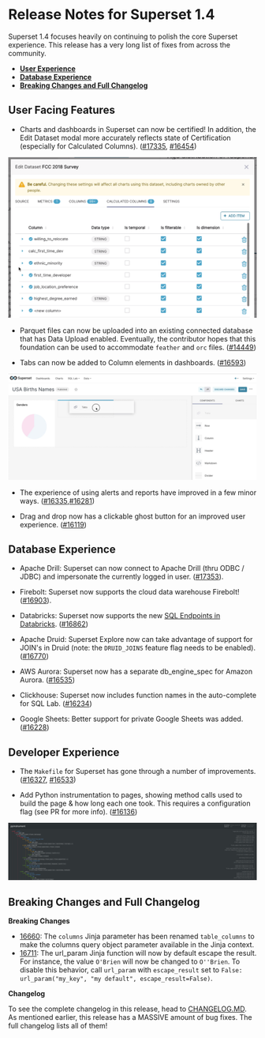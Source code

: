 <!--
Licensed to the Apache Software Foundation (ASF) under one
or more contributor license agreements.  See the NOTICE file
distributed with this work for additional information
regarding copyright ownership.  The ASF licenses this file
to you under the Apache License, Version 2.0 (the
"License"); you may not use this file except in compliance
with the License.  You may obtain a copy of the License at

  http://www.apache.org/licenses/LICENSE-2.0

Unless required by applicable law or agreed to in writing,
software distributed under the License is distributed on an
"AS IS" BASIS, WITHOUT WARRANTIES OR CONDITIONS OF ANY
KIND, either express or implied.  See the License for the
specific language governing permissions and limitations
under the License.
-->

# Release Notes for Superset 1.4

Superset 1.4 focuses heavily on continuing to polish the core Superset experience. This release has a very long list of fixes from across the community.

- [**User Experience**](#user-facing-features)
- [**Database Experience**](#database-experience)
- [**Breaking Changes and Full Changelog**](#breaking-changes-and-full-changelog)

## User Facing Features

- Charts and dashboards in Superset can now be certified! In addition, the Edit Dataset modal more accurately reflects state of Certification (especially for Calculated Columns). ([#17335](https://github.com/apache/superset/pull/17335), [#16454](https://github.com/apache/superset/pull/16454))

![Tab Column](media/calc.png)

- Parquet files can now be uploaded into an existing connected database that has Data Upload enabled. Eventually, the contributor hopes that this foundation can be used to accommodate `feather` and `orc` files. ([#14449](https://github.com/apache/superset/pull/14449))

- Tabs can now be added to Column elements in dashboards. ([#16593](https://github.com/apache/superset/pull/16593))

![Tab Column](media/tab_column.jpg)

- The experience of using alerts and reports have improved in a few minor ways. ([#16335](https://github.com/apache/superset/pull/16335),[#16281](https://github.com/apache/superset/pull/16281))

- Drag and drop now has a clickable ghost button for an improved user experience. ([#16119](https://github.com/apache/superset/pull/16119))

## Database Experience

- Apache Drill: Superset can now connect to Apache Drill (thru ODBC / JDBC) and impersonate the currently logged in user. ([#17353](https://github.com/apache/superset/pull/17353/files)).

- Firebolt: Superset now supports the cloud data warehouse Firebolt! ([#16903](https://github.com/apache/superset/pull/16903)).

- Databricks: Superset now supports the new [SQL Endpoints in Databricks](https://docs.databricks.com/sql/admin/sql-endpoints.html). ([#16862](https://github.com/apache/superset/pull/16862))

- Apache Druid: Superset Explore now can take advantage of support for JOIN's in Druid (note: the `DRUID_JOINS` feature flag needs to be enabled). ([#16770](https://github.com/apache/superset/pull/16770))

- AWS Aurora: Superset now has a separate db_engine_spec for Amazon Aurora. ([#16535](https://github.com/apache/superset/pull/16535))

- Clickhouse: Superset now includes function names in the auto-complete for SQL Lab. ([#16234](https://github.com/apache/superset/pull/16234))

- Google Sheets: Better support for private Google Sheets was added. ([#16228](https://github.com/apache/superset/pull/16628))

## Developer Experience

- The `Makefile` for Superset has gone through a number of improvements. ([#16327](https://github.com/apache/superset/pull/16327), [#16533](https://github.com/apache/superset/pull/16533))

- Add Python instrumentation to pages, showing method calls used to build the page & how long each one took. This requires a configuration flag (see PR for more info). ([#16136](https://github.com/apache/superset/pull/16136))

![Pyinstrument](media/pyinstrument.png)

## Breaking Changes and Full Changelog

**Breaking Changes**

- [16660](https://github.com/apache/superset/pull/16660): The `columns` Jinja parameter has been renamed `table_columns` to make the columns query object parameter available in the Jinja context.
- [16711](https://github.com/apache/superset/pull/16711): The url_param Jinja function will now by default escape the result. For instance, the value `O'Brien` will now be changed to `O''Brien`. To disable this behavior, call `url_param` with `escape_result` set to `False: url_param("my_key", "my default", escape_result=False)`.

**Changelog**

To see the complete changelog in this release, head to [CHANGELOG.MD](https://github.com/apache/superset/blob/master/CHANGELOG/1.4.1.md). As mentioned earlier, this release has a MASSIVE amount of bug fixes. The full changelog lists all of them!
